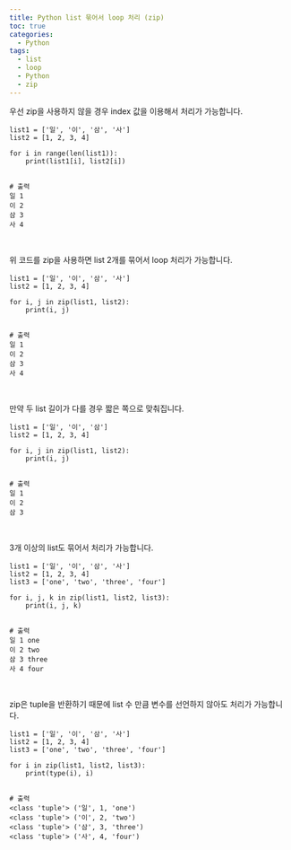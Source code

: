 ```yaml
---
title: Python list 묶어서 loop 처리 (zip)
toc: true
categories:
  - Python
tags:
  - list
  - loop
  - Python
  - zip
---
```


우선 zip을 사용하지 않을 경우 index 값을 이용해서 처리가 가능합니다.



```
list1 = ['일', '이', '삼', '사']
list2 = [1, 2, 3, 4]

for i in range(len(list1)):
    print(list1[i], list2[i])
    
    
# 출력
일 1
이 2
삼 3
사 4
```

 


위 코드를 zip을 사용하면 list 2개를 묶어서 loop 처리가 가능합니다.



```
list1 = ['일', '이', '삼', '사']
list2 = [1, 2, 3, 4]

for i, j in zip(list1, list2):
    print(i, j)
    
    
# 출력
일 1
이 2
삼 3
사 4
```

 


만약 두 list 길이가 다를 경우 짧은 쪽으로 맞춰집니다.



```
list1 = ['일', '이', '삼']
list2 = [1, 2, 3, 4]

for i, j in zip(list1, list2):
    print(i, j)
    
    
# 출력
일 1
이 2
삼 3
```

 


3개 이상의 list도 묶어서 처리가 가능합니다.



```
list1 = ['일', '이', '삼', '사']
list2 = [1, 2, 3, 4]
list3 = ['one', 'two', 'three', 'four']

for i, j, k in zip(list1, list2, list3):
    print(i, j, k)
    
    
# 출력
일 1 one
이 2 two
삼 3 three
사 4 four
```

 


zip은 tuple을 반환하기 때문에 list 수 만큼 변수를 선언하지 않아도 처리가 가능합니다.



```
list1 = ['일', '이', '삼', '사']
list2 = [1, 2, 3, 4]
list3 = ['one', 'two', 'three', 'four']

for i in zip(list1, list2, list3):
    print(type(i), i)
    
    
# 출력
<class 'tuple'> ('일', 1, 'one')
<class 'tuple'> ('이', 2, 'two')
<class 'tuple'> ('삼', 3, 'three')
<class 'tuple'> ('사', 4, 'four')
```

 

